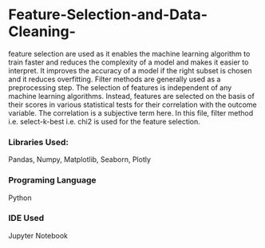 # Feature-Selection-and-Data-Cleaning-

feature selection are used as it enables the machine learning algorithm to train faster and reduces the complexity of a model and makes it easier to interpret.
It improves the accuracy of a model if the right subset is chosen and it reduces overfitting.
Filter methods are generally used as a preprocessing step. The selection of features is independent of any machine learning algorithms. Instead, features are selected on the basis of their scores in various statistical tests for their correlation with the outcome variable. The correlation is a subjective term here. 
In this file, filter method i.e. select-k-best i.e. chi2 is used for the feature selection.

### Libraries Used:
Pandas, Numpy, Matplotlib, Seaborn, Plotly

### Programing Language
Python

### IDE Used
Jupyter Notebook
